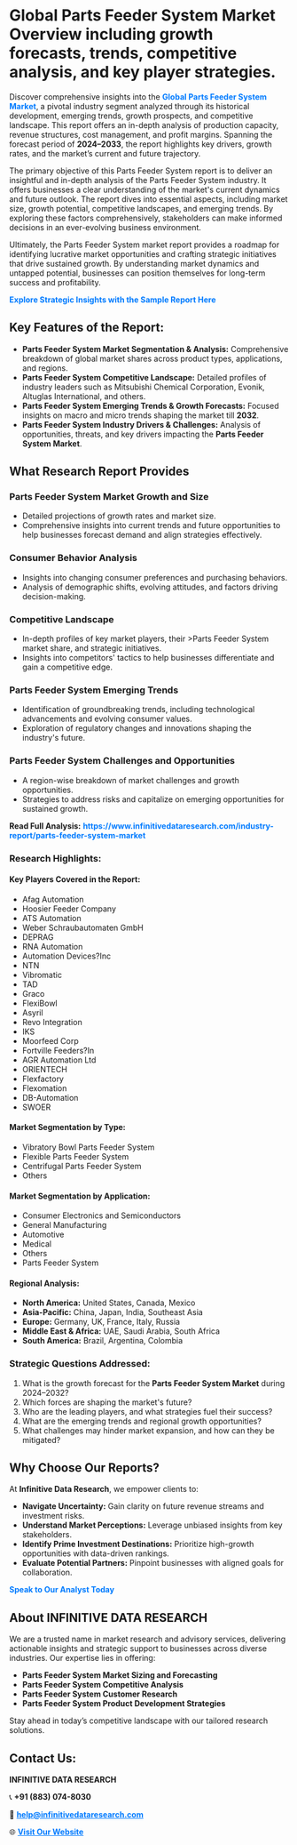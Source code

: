 <h1>Global Parts Feeder System Market Overview including growth forecasts, trends, competitive analysis, and key player strategies.</h1>
<p>
Discover comprehensive insights into the 
<a href="https://www.infinitivedataresearch.com/industry-report/parts-feeder-system-market" rel="dofollow" style="color: #007BFF; text-decoration: none;"><strong>Global Parts Feeder System Market</strong></a>, a pivotal industry segment analyzed through its historical development, emerging trends, growth prospects, and competitive landscape. This report offers an in-depth analysis of production capacity, revenue structures, cost management, and profit margins. Spanning the forecast period of <strong>2024–2033</strong>, the report highlights key drivers, growth rates, and the market’s current and future trajectory.
</p>
<p>
The primary objective of this Parts Feeder System report is to deliver an insightful and in-depth analysis of the Parts Feeder System industry. It offers businesses a clear understanding of the market's current dynamics and future outlook. The report dives into essential aspects, including market size, growth potential, competitive landscapes, and emerging trends. By exploring these factors comprehensively, stakeholders can make informed decisions in an ever-evolving business environment.
</p>
<p>
Ultimately, the Parts Feeder System market report provides a roadmap for identifying lucrative market opportunities and crafting strategic initiatives that drive sustained growth. By understanding market dynamics and untapped potential, businesses can position themselves for long-term success and profitability.
</p>
<p>
<a href="https://www.infinitivedataresearch.com/request-sample/reportId=112427" style="color: #007BFF; text-decoration: none;"><strong>Explore Strategic Insights with the Sample Report Here</strong></a>
</p>

<h2>Key Features of the Report:</h2>
<ul>
<li><strong>Parts Feeder System Market Segmentation & Analysis:</strong> Comprehensive breakdown of global market shares across product types, applications, and regions.</li>
<li><strong>Parts Feeder System Competitive Landscape:</strong> Detailed profiles of industry leaders such as Mitsubishi Chemical Corporation, Evonik, Altuglas International, and others.</li>
<li><strong>Parts Feeder System Emerging Trends & Growth Forecasts:</strong> Focused insights on macro and micro trends shaping the market till <strong>2032</strong>.</li>
<li><strong>Parts Feeder System Industry Drivers & Challenges:</strong> Analysis of opportunities, threats, and key drivers impacting the <strong>Parts Feeder System Market</strong>.</li>
</ul>

<h2>What Research Report Provides</h2>
<h3>Parts Feeder System Market Growth and Size</h3>
<ul>
<li>Detailed projections of growth rates and market size.</li>
<li>Comprehensive insights into current trends and future opportunities to help businesses forecast demand and align strategies effectively.</li>
</ul>

<h3>Consumer Behavior Analysis</h3>
<ul>
<li>Insights into changing consumer preferences and purchasing behaviors.</li>
<li>Analysis of demographic shifts, evolving attitudes, and factors driving decision-making.</li>
</ul>

<h3>Competitive Landscape</h3>
<ul>
<li>In-depth profiles of key market players, their >Parts Feeder System market share, and strategic initiatives.</li>
<li>Insights into competitors' tactics to help businesses differentiate and gain a competitive edge.</li>
</ul>

<h3>Parts Feeder System Emerging Trends</h3>
<ul>
<li>Identification of groundbreaking trends, including technological advancements and evolving consumer values.</li>
<li>Exploration of regulatory changes and innovations shaping the industry's future.</li>
</ul>

<h3>Parts Feeder System Challenges and Opportunities</h3>
<ul>
<li>A region-wise breakdown of market challenges and growth opportunities.</li>
<li>Strategies to address risks and capitalize on emerging opportunities for sustained growth.</li>
</ul>
<p><strong>Read Full Analysis:</strong> <a href="https://www.infinitivedataresearch.com/industry-report/parts-feeder-system-market" rel="dofollow" style="color: #007BFF; text-decoration: none;"><strong>https://www.infinitivedataresearch.com/industry-report/parts-feeder-system-market</strong></a></p>
<h3>Research Highlights:</h3>
<h4>Key Players Covered in the Report:</h4>
<ul><li>Afag Automation</li><li>Hoosier Feeder Company</li><li>ATS Automation</li><li>Weber Schraubautomaten GmbH</li><li>DEPRAG</li><li>RNA Automation</li><li>Automation Devices?Inc</li><li>NTN</li><li>Vibromatic</li><li>TAD</li><li>Graco</li><li>FlexiBowl</li><li>Asyril</li><li>Revo Integration</li><li>IKS</li><li>Moorfeed Corp</li><li>Fortville Feeders?In</li><li>AGR Automation Ltd</li><li>ORIENTECH</li><li>Flexfactory</li><li>Flexomation</li><li>DB-Automation</li><li>SWOER</li></ul>
<h4>Market Segmentation by Type:</h4>
<ul><li>Vibratory Bowl Parts Feeder System</li><li>Flexible Parts Feeder System</li><li>Centrifugal Parts Feeder System</li><li>Others</li></ul>
<h4>Market Segmentation by Application:</h4>
<ul><li>Consumer Electronics and Semiconductors</li><li>General Manufacturing</li><li>Automotive</li><li>Medical</li><li>Others</li><li>Parts Feeder System</li></ul>

<h4>Regional Analysis:</h4>
<ul>
<li><strong>North America:</strong> United States, Canada, Mexico</li>
<li><strong>Asia-Pacific:</strong> China, Japan, India, Southeast Asia</li>
<li><strong>Europe:</strong> Germany, UK, France, Italy, Russia</li>
<li><strong>Middle East & Africa:</strong> UAE, Saudi Arabia, South Africa</li>
<li><strong>South America:</strong> Brazil, Argentina, Colombia</li>
</ul>

<h3>Strategic Questions Addressed:</h3>
<ol>
<li>What is the growth forecast for the <strong>Parts Feeder System Market</strong> during 2024–2032?</li>
<li>Which forces are shaping the market's future?</li>
<li>Who are the leading players, and what strategies fuel their success?</li>
<li>What are the emerging trends and regional growth opportunities?</li>
<li>What challenges may hinder market expansion, and how can they be mitigated?</li>
</ol>

<h2>Why Choose Our Reports?</h2>
<p>At <strong>Infinitive Data Research</strong>, we empower clients to:</p>
<ul>
<li><strong>Navigate Uncertainty:</strong> Gain clarity on future revenue streams and investment risks.</li>
<li><strong>Understand Market Perceptions:</strong> Leverage unbiased insights from key stakeholders.</li>
<li><strong>Identify Prime Investment Destinations:</strong> Prioritize high-growth opportunities with data-driven rankings.</li>
<li><strong>Evaluate Potential Partners:</strong> Pinpoint businesses with aligned goals for collaboration.</li>
</ul>
<p><a href="https://www.infinitivedataresearch.com/industry-report/parts-feeder-system-market" rel="dofollow" style="color: #007BFF; text-decoration: none;"><strong>Speak to Our Analyst Today</strong></a></p>

<h2>About INFINITIVE DATA RESEARCH</h2>
<p>We are a trusted name in market research and advisory services, delivering actionable insights and strategic support to businesses across diverse industries. Our expertise lies in offering:</p>
<ul>
<li><strong>Parts Feeder System Market Sizing and Forecasting</strong></li>
<li><strong>Parts Feeder System Competitive Analysis</strong></li>
<li><strong>Parts Feeder System Customer Research</strong></li>
<li><strong>Parts Feeder System Product Development Strategies</strong></li>
</ul>
<p>Stay ahead in today’s competitive landscape with our tailored research solutions.</p>

<h2>Contact Us:</h2>
<p><strong>INFINITIVE DATA RESEARCH</strong></p>
<p>📞 <strong>+91 (883) 074-8030</strong></p>
<p>📧 <strong><a href="mailto:help@infinitivedataresearch.com" style="color: #007BFF;">help@infinitivedataresearch.com</a></strong></p>
<p>🌐 <strong><a href="https://www.infinitivedataresearch.com" rel="dofollow" style="color: #007BFF;">Visit Our Website</a></strong></p>